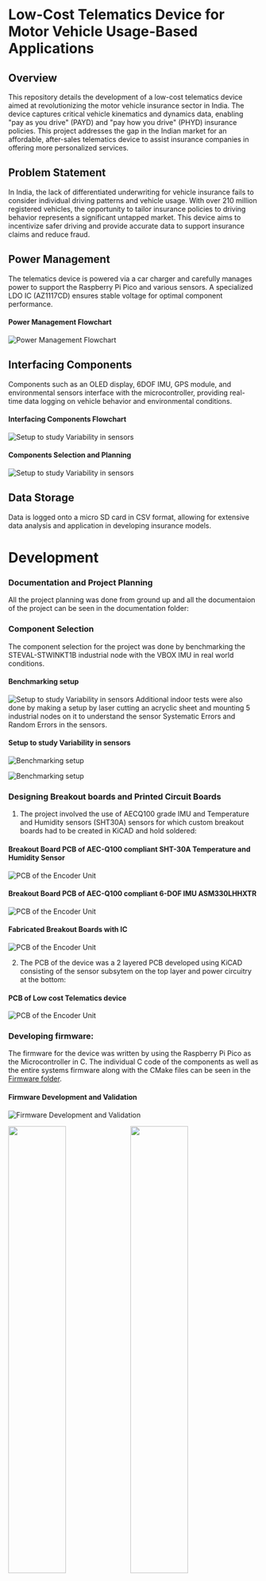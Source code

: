 # Low-Cost Telematics Device for Motor Vehicle Usage-Based Applications

## Overview
This repository details the development of a low-cost telematics device aimed at revolutionizing the motor vehicle insurance sector in India. The device captures critical vehicle kinematics and dynamics data, enabling "pay as you drive" (PAYD) and "pay how you drive" (PHYD) insurance policies. This project addresses the gap in the Indian market for an affordable, after-sales telematics device to assist insurance companies in offering more personalized services.

## Problem Statement
In India, the lack of differentiated underwriting for vehicle insurance fails to consider individual driving patterns and vehicle usage. With over 210 million registered vehicles, the opportunity to tailor insurance policies to driving behavior represents a significant untapped market. This device aims to incentivize safer driving and provide accurate data to support insurance claims and reduce fraud.

## Power Management
The telematics device is powered via a car charger and carefully manages power to support the Raspberry Pi Pico and various sensors. A specialized LDO IC (AZ1117CD) ensures stable voltage for optimal component performance.

#### Power Management Flowchart
![Power Management Flowchart](images/image1.png)

## Interfacing Components
Components such as an OLED display, 6DOF IMU, GPS module, and environmental sensors interface with the microcontroller, providing real-time data logging on vehicle behavior and environmental conditions.

#### Interfacing Components Flowchart
![Setup to study Variability in sensors](images/image2.png)

#### Components Selection and Planning
![Setup to study Variability in sensors](images/image6.jpeg)

## Data Storage
Data is logged onto a micro SD card in CSV format, allowing for extensive data analysis and application in developing insurance models.

# Development

### Documentation and Project Planning
All the project planning was done from ground up and all the documentaion of the project can be seen in the documentation folder:

### Component Selection
The component selection for the project was done by benchmarking the STEVAL-STWINKT1B industrial node with the VBOX IMU in real world conditions.
#### Benchmarking setup 
![Setup to study Variability in sensors](images/image18.png)
Additional indoor tests were also done by making a setup by laser cutting an acryclic sheet and mounting 5 industrial nodes on it to understand the sensor Systematic Errors and Random Errors in the sensors.

#### Setup to study Variability in sensors
![Benchmarking setup ](images/Final.gif)

![Benchmarking setup ](images/image13.jpeg)
### Designing Breakout boards and Printed Circuit Boards

1) The project involved the use of AECQ100 grade IMU and Temperature and Humidity sensors (SHT30A)  sensors for which custom breakout boards had to be created in KiCAD and hold soldered:
#### Breakout Board PCB of AEC-Q100 compliant SHT-30A Temperature and Humidity Sensor
![PCB of the Encoder Unit](images/image4.png)
#### Breakout Board PCB of AEC-Q100 compliant 6-DOF IMU ASM330LHHXTR
![PCB of the Encoder Unit](images/image5.png)
#### Fabricated Breakout Boards with IC
![PCB of the Encoder Unit](images/image17.png)

2) The PCB of the device was a 2 layered PCB developed using KiCAD consisting of the sensor subsytem on the top layer and power circuitry at the bottom:
#### PCB of Low cost Telematics device
![PCB of the Encoder Unit](images/image3.png)
### Developing firmware:

The firmware for the device was written by using the Raspberry Pi Pico as the Microcontroller in C.
The individual C code of the components as well as the entire systems firmware along with the CMake files can be seen in the [Firmware folder](Firmware/).

#### Firmware Development and Validation 
![Firmware Development and Validation ](images/image7.jpeg)

<p float="left">
  <img src="images/image8.jpeg" width="48%" />
  <img src="images/image9.jpeg" width="48%" /> 
</p>


After retreiving the data from the device, errors and noise have to be addressed, for which there is a [seperate repository](https://github.com/Yadnik1/MEMS-IMU-noise-analysis/tree/master) where I have mentioned the different methodologies and filers used in Python for the post-processing process. 

## Usage
To operate the device:
1. Connect to the vehicle's power source.
2. Interact with the OLED display for instructions and status.
3. Retrieve and analyze data from the SD card as needed.
